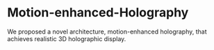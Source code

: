 # Motion-enhanced-Holography

We proposed a novel architecture, motion-enhanced holography, that achieves realistic 3D holographic display.

